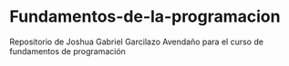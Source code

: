 # Fundamentos-de-la-programacion
Repositorio de Joshua Gabriel Garcilazo Avendaño para el curso de fundamentos de programación
